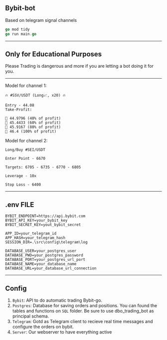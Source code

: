 ## Bybit-bot
Based on telegram signal channels
``` Go
go mod tidy
go run main.go
```
---
## Only for Educational Purposes
Please Trading is dangerous and more if you are letting a bot doing it for you. 

---
Model for channel 1:
``` Channel 1
🔥 #SSV/USDT (Long📈, x20) 🔥

Entry - 44.08
Take-Profit:

🥉 44.9796 (40% of profit)
🥈 45.4433 (60% of profit)
🥇 45.9167 (80% of profit)
🚀 46.4 (100% of profit)
```
Model for channel 2:
``` Channel 2
Long/Buy #SEI/USDT  

Enter Point - 6670

Targets: 6705 - 6735 - 6770 - 6805

Leverage - 10x

Stop Loss - 6400
```
---
## .env FILE
```
BYBIT_ENDPOINT=https://api.bybit.com
BYBIT_API_KEY=your_bybit_key
BYBIT_SECRET_KEY=yout_bybit_secret

APP_ID=your_telegram_id
APP_HASH=your_telegram_hash
SESSION_DIR=.\src\config\telegram\log

DATABASE_USER=your_postgres_user
DATABASE_PWD=your_postgres_password
DATABASE_PORT=your_postgres_url_port
DATABASE_NAME=your_database_name
DATABASE_URL=your_database_url_connection

```
---
## Config
1. `Bybit`:
   API to do automatic trading Bybit-go.
3. `Postgres`:
   Database for saving orders and positions. You can found the tables and functions on `SQL` folder.
   Be sure to use dbo_trading_bot as principal schema.
5. `Telegram`:
   Gotd as Telegram client to recieve real time messages and configure the orders on bybit.
7. `Server`:
   Our webserver to have everything active

